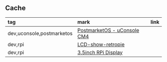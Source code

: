 ## Cache

|tag|mark|link|
|:-|:-|:-|
|dev,uconsole,postmarketos|[PostmarketOS - uConsole CM4](https://forum.clockworkpi.com/t/postmarketos-uconsole-cm4/12458)|
|dev,rpi|[LCD-show-retropie](https://github.com/lcdwiki/LCD-show-retropie)|
|dev,rpi|[3.5inch RPi Display](https://lcdwiki.com/zh/3.5inch_RPi_Display)|
